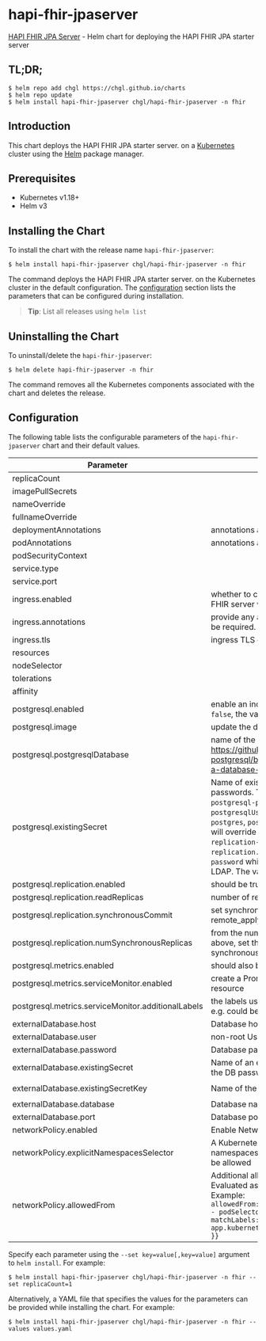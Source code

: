 # hapi-fhir-jpaserver

[HAPI FHIR JPA Server](https://github.com/hapifhir/hapi-fhir-jpaserver-starter) - Helm chart for deploying the HAPI FHIR JPA starter server

## TL;DR;

```console
$ helm repo add chgl https://chgl.github.io/charts
$ helm repo update
$ helm install hapi-fhir-jpaserver chgl/hapi-fhir-jpaserver -n fhir
```

## Introduction

This chart deploys the HAPI FHIR JPA starter server. on a [Kubernetes](http://kubernetes.io) cluster using the [Helm](https://helm.sh) package manager.

## Prerequisites

- Kubernetes v1.18+
- Helm v3

## Installing the Chart

To install the chart with the release name `hapi-fhir-jpaserver`:

```console
$ helm install hapi-fhir-jpaserver chgl/hapi-fhir-jpaserver -n fhir
```

The command deploys the HAPI FHIR JPA starter server. on the Kubernetes cluster in the default configuration. The [configuration](#configuration) section lists the parameters that can be configured during installation.

> **Tip**: List all releases using `helm list`

## Uninstalling the Chart

To uninstall/delete the `hapi-fhir-jpaserver`:

```console
$ helm delete hapi-fhir-jpaserver -n fhir
```

The command removes all the Kubernetes components associated with the chart and deletes the release.

## Configuration

The following table lists the configurable parameters of the `hapi-fhir-jpaserver` chart and their default values.

| Parameter                                          | Description                                                                                                                                                                                                                                                                                                                                                                                                                                                                | Default                 |
| -------------------------------------------------- | -------------------------------------------------------------------------------------------------------------------------------------------------------------------------------------------------------------------------------------------------------------------------------------------------------------------------------------------------------------------------------------------------------------------------------------------------------------------------- | ----------------------- |
| replicaCount                                       |                                                                                                                                                                                                                                                                                                                                                                                                                                                                            | `1`                     |
| imagePullSecrets                                   |                                                                                                                                                                                                                                                                                                                                                                                                                                                                            | `[]`                    |
| nameOverride                                       |                                                                                                                                                                                                                                                                                                                                                                                                                                                                            | `""`                    |
| fullnameOverride                                   |                                                                                                                                                                                                                                                                                                                                                                                                                                                                            | `""`                    |
| deploymentAnnotations                              | annotations applied to the server deployment                                                                                                                                                                                                                                                                                                                                                                                                                               | `{}`                    |
| podAnnotations                                     | annotations applied to the server pod                                                                                                                                                                                                                                                                                                                                                                                                                                      | `{}`                    |
| podSecurityContext                                 |                                                                                                                                                                                                                                                                                                                                                                                                                                                                            | `{}`                    |
| service.type                                       |                                                                                                                                                                                                                                                                                                                                                                                                                                                                            | `ClusterIP`             |
| service.port                                       |                                                                                                                                                                                                                                                                                                                                                                                                                                                                            | `8080`                  |
| ingress.enabled                                    | whether to create an Ingress to expose the FHIR server web interface                                                                                                                                                                                                                                                                                                                                                                                                       | `false`                 |
| ingress.annotations                                | provide any additional annotations which may be required. Evaluated as a template.                                                                                                                                                                                                                                                                                                                                                                                         | `{}`                    |
| ingress.tls                                        | ingress TLS config                                                                                                                                                                                                                                                                                                                                                                                                                                                         | `[]`                    |
| resources                                          |                                                                                                                                                                                                                                                                                                                                                                                                                                                                            | `{}`                    |
| nodeSelector                                       |                                                                                                                                                                                                                                                                                                                                                                                                                                                                            | `{}`                    |
| tolerations                                        |                                                                                                                                                                                                                                                                                                                                                                                                                                                                            | `[]`                    |
| affinity                                           |                                                                                                                                                                                                                                                                                                                                                                                                                                                                            | `{}`                    |
| postgresql.enabled                                 | enable an included PostgreSQL DB. if set to `false`, the values under `webApi.db` are used                                                                                                                                                                                                                                                                                                                                                                                 | `true`                  |
| postgresql.image                                   | update the default Postgres version to 13.3                                                                                                                                                                                                                                                                                                                                                                                                                                | `{"tag":"13.3.0"}`      |
| postgresql.postgresqlDatabase                      | name of the database to create see: <https://github.com/bitnami/bitnami-docker-postgresql/blob/master/README.md#creating-a-database-on-first-run>                                                                                                                                                                                                                                                                                                                          | `"fhir"`                |
| postgresql.existingSecret                          | Name of existing secret to use for PostgreSQL passwords. The secret has to contain the keys `postgresql-password` which is the password for `postgresqlUsername` when it is different of `postgres`, `postgresql-postgres-password` which will override `postgresqlPassword`, `postgresql-replication-password` which will override `replication.password` and `postgresql-ldap-password` which will be sed to authenticate on LDAP. The value is evaluated as a template. | `""`                    |
| postgresql.replication.enabled                     | should be true for production use                                                                                                                                                                                                                                                                                                                                                                                                                                          | `false`                 |
| postgresql.replication.readReplicas                | number of read replicas                                                                                                                                                                                                                                                                                                                                                                                                                                                    | `1`                     |
| postgresql.replication.synchronousCommit           | set synchronous commit mode: on, off, remote_apply, remote_write and local                                                                                                                                                                                                                                                                                                                                                                                                 | `"on"`                  |
| postgresql.replication.numSynchronousReplicas      | from the number of `readReplicas` defined above, set the number of those that will have synchronous replication                                                                                                                                                                                                                                                                                                                                                            | `1`                     |
| postgresql.metrics.enabled                         | should also be true for production use                                                                                                                                                                                                                                                                                                                                                                                                                                     | `false`                 |
| postgresql.metrics.serviceMonitor.enabled          | create a Prometheus Operator ServiceMonitor resource                                                                                                                                                                                                                                                                                                                                                                                                                       | `false`                 |
| postgresql.metrics.serviceMonitor.additionalLabels | the labels used for Prometheus autodiscover, e.g. could be `release: prometheus`                                                                                                                                                                                                                                                                                                                                                                                           | `{}`                    |
| externalDatabase.host                              | Database host                                                                                                                                                                                                                                                                                                                                                                                                                                                              | `localhost`             |
| externalDatabase.user                              | non-root Username for FHIR Database                                                                                                                                                                                                                                                                                                                                                                                                                                        | `fhir`                  |
| externalDatabase.password                          | Database password                                                                                                                                                                                                                                                                                                                                                                                                                                                          | `""`                    |
| externalDatabase.existingSecret                    | Name of an existing secret resource containing the DB password in the `existingSecretKey` key                                                                                                                                                                                                                                                                                                                                                                              | `""`                    |
| externalDatabase.existingSecretKey                 | Name of the key inside the `existingSecret`                                                                                                                                                                                                                                                                                                                                                                                                                                | `"postgresql-password"` |
| externalDatabase.database                          | Database name                                                                                                                                                                                                                                                                                                                                                                                                                                                              | `fhir`                  |
| externalDatabase.port                              | Database port number                                                                                                                                                                                                                                                                                                                                                                                                                                                       | `5432`                  |
| networkPolicy.enabled                              | Enable NetworkPolicy                                                                                                                                                                                                                                                                                                                                                                                                                                                       | `false`                 |
| networkPolicy.explicitNamespacesSelector           | A Kubernetes LabelSelector to explicitly select namespaces from which ingress traffic could be allowed                                                                                                                                                                                                                                                                                                                                                                     | `{}`                    |
| networkPolicy.allowedFrom                          | Additional allowed NetworkPolicyPeer specs Evaluated as a template so you could do: <br> Example: <br> `allowedFrom:` <br> `- podSelector:` <br> `matchLabels:` <br> `app.kubernetes.io/name: {{ $.Release.Name }}`                                                                                                                                                                                                                                                        | `[]`                    |

Specify each parameter using the `--set key=value[,key=value]` argument to `helm install`. For example:

```console
$ helm install hapi-fhir-jpaserver chgl/hapi-fhir-jpaserver -n fhir --set replicaCount=1
```

Alternatively, a YAML file that specifies the values for the parameters can be provided while
installing the chart. For example:

```console
$ helm install hapi-fhir-jpaserver chgl/hapi-fhir-jpaserver -n fhir --values values.yaml
```
